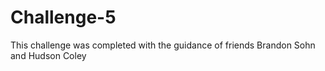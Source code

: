 # Challenge-5

This challenge was completed with the guidance of friends Brandon Sohn and Hudson Coley
